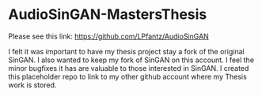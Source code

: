 # AudioSinGAN-MastersThesis

Please see this link: https://github.com/LPfantz/AudioSinGAN

I felt it was important to have my thesis project stay a fork of the original SinGAN. I also wanted to keep my fork of SinGAN on this account. I feel the minor bugfixes it has are valuable to those interested in SinGAN. I created this placeholder repo to link to my other github account where my Thesis work is stored.
